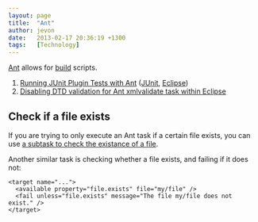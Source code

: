 ```yaml
---
layout: page
title:  "Ant"
author: jevon
date:   2013-02-17 20:36:19 +1300
tags:   [Technology]
---
```


[Ant](Ant.md) allows for [build](build.md) scripts.

1. <a href="http://dev.eclipse.org/newslists/news.eclipse.tools.jdt/msg10537.html">Running JUnit Plugin Tests with Ant</a> ([JUnit](junit.md), [Eclipse](Eclipse.md))
1. [Disabling DTD validation for Ant xmlvalidate task within Eclipse](Disabling_DTD_validation_for_Ant_xmlvalidate_task_within_Eclipse.md)

## Check if a file exists
If you are trying to only execute an Ant task if a certain file exists, you can use <a href="http://stackoverflow.com/questions/520546/ant-task-to-check-if-a-file-exists">a subtask to check the existance of a file</a>.

Another similar task is checking whether a file exists, and failing if it does not:

```
<target name="...">
  <available property="file.exists" file="my/file" />
  <fail unless="file.exists" message="The file my/file does not exist." />
</target>
```
